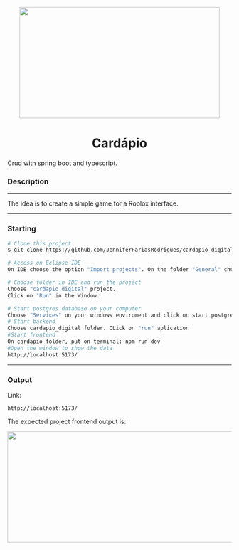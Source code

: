 <p align="center">
 <img src="https://encrypted-tbn0.gstatic.com/images?q=tbn:ANd9GcTynGNI5-C7YGr5Wx5owPqTBG7xL2fv_Zh3bQ&s.jpeg" height="250" width="450">  
  <h1 align="center"></h1>
 <h1 align="center">Cardápio</h1>
<p align="center">
</p>
Crud with spring boot and typescript.


### Description 
---
The idea is to create a simple game for a Roblox interface.

---

### Starting
```bash
# Clone this project
$ git clone https://github.com/JenniferFariasRodrigues/cardapio_digital.git

# Access on Eclipse IDE
On IDE choose the option "Import projects". On the folder "General" choose "Existing Projects into workspace" and choose  cardapio_digital tricky-trails-obby folder.

# Choose folder in IDE and run the project
Choose "cardapio_digital" project.
Click on "Run" in the Window.

# Start postgres database on your computer
Choose "Services" on your windows enviroment and click on start postgres sql
# Start backend
Choose cardapio_digital folder. CLick on "run" aplication
#Start frontend
On cardapio folder, put on terminal: npm run dev
#Open the window to show the data
http://localhost:5173/


```

---
### Output

Link:
```
http://localhost:5173/
```



 The expected project frontend output is:
<p align="center">
 <img src="" height="250" width="550"> 
</p>


